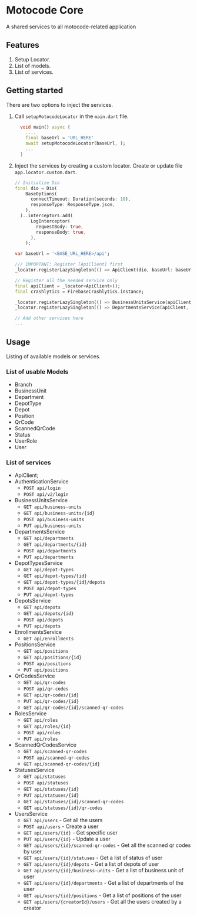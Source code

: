 
# Motocode Core

A shared services to all motocode-related application

## Features

1. Setup Locator.
2. List of models.
3. List of services.

## Getting started

There are two options to inject the services.

1. Call `setupMotocodeLocator` in the `main.dart` file.

    ```dart
      void main() async {
        ....
        final baseUrl = 'URL_HERE'
        await setupMotocodeLocator(baseUrl, );
        ...
      }

2. Inject the services by creating a custom locator. Create or update file `app.locator.custom.dart`.

    ```dart
    // Initialize Dio
    final dio = Dio(
        BaseOptions(
          connectTimeout: Duration(seconds: 10),
          responseType: ResponseType.json,
        ),
      )..interceptors.add(
          LogInterceptor(
            requestBody: true,
            responseBody: true,
          ),
        );

    var baseUrl = '<BASE_URL_HERE>/api';

    /// IMPORTANT: Register [ApiClient] first
    _locator.registerLazySingleton(() => ApiClient(dio, baseUrl: baseUrl));

    // Register all the needed service only
    final apiClient = _locator<ApiClient>();
    final crashlytics = FirebaseCrashlytics.instance;

    _locator.registerLazySingleton(() => BusinessUnitsService(apiClient, crashlytics));
    _locator.registerLazySingleton(() => DepartmentsService(apiClient, crashlytics));

    // Add other services here
    ... 
    ```

## Usage

Listing of available models or services.

### List of usable **Models**

- Branch
- BusinessUnit
- Department
- DepotType
- Depot
- Position
- QrCode
- ScannedQrCode
- Status
- UserRole
- User

### List of services

- ApiClient;
- AuthenticationService
  - `POST api/login`
  - `POST api/v2/login`
- BusinessUnitsService
  - `GET api/business-units`
  - `GET api/business-units/{id}`
  - `POST api/business-units`
  - `PUT api/business-units`
- DepartmentsService
  - `GET api/departments`
  - `GET api/departments/{id}`
  - `POST api/departments`
  - `PUT api/departments`
- DepotTypesService
  - `GET api/depot-types`
  - `GET api/depot-types/{id}`
  - `GET api/depot-types/{id}/depots`
  - `POST api/depot-types`
  - `PUT api/depot-types`
- DepotsService
  - `GET api/depots`
  - `GET api/depots/{id}`
  - `POST api/depots`
  - `PUT api/depots`
- EnrollmentsService
  - `GET api/enrollments`
- PositionsService
  - `GET api/positions`
  - `GET api/positions/{id}`
  - `POST api/positions`
  - `PUT api/positions`
- QrCodesService
  - `GET api/qr-codes`
  - `POST api/qr-codes`
  - `GET api/qr-codes/{id}`
  - `PUT api/qr-codes/{id}`
  - `GET api/qr-codes/{id}/scanned-qr-codes`
- RolesService
  - `GET api/roles`
  - `GET api/roles/{id}`
  - `POST api/roles`
  - `PUT api/roles`
- ScannedQrCodesService
  - `GET api/scanned-qr-codes`
  - `POST api/scanned-qr-codes`
  - `GET api/scanned-qr-codes/{id}`
- StatusesService
  - `GET api/statuses`
  - `POST api/statuses`
  - `GET api/statuses/{id}`
  - `PUT api/statuses/{id}`
  - `GET api/statuses/{id}/scanned-qr-codes`
  - `GET api/statuses/{id}/qr-codes`
- UsersService
  - `GET api/users` - Get all the users
  - `POST api/users` - Create a user
  - `GET api/users/{id}` - Get specific user
  - `PUT api/users/{id}` - Update a user
  - `GET api/users/{id}/scanned-qr-codes` - Get all the scanned qr codes by user
  - `GET api/users/{id}/statuses` - Get a list of status of user
  - `GET api/users/{id}/depots` - Get a list of depots of user
  - `GET api/users/{id}/business-units` - Get a list of business unit of user
  - `GET api/users/{id}/departments` - Get a list of departments of the user
  - `GET api/users/{id}/positions`  - Get a list of positions of the user
  - `GET api/users/{creatorId}/users` - Get all the users created by a creator
